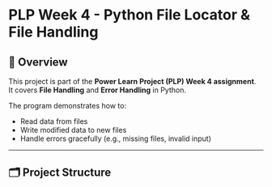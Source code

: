 # PLP Week 4 - Python File Locator & File Handling

## 📌 Overview
This project is part of the **Power Learn Project (PLP) Week 4 assignment**.  
It covers **File Handling** and **Error Handling** in Python.

The program demonstrates how to:
- Read data from files
- Write modified data to new files
- Handle errors gracefully (e.g., missing files, invalid input)

---

## 🗂️ Project Structure
